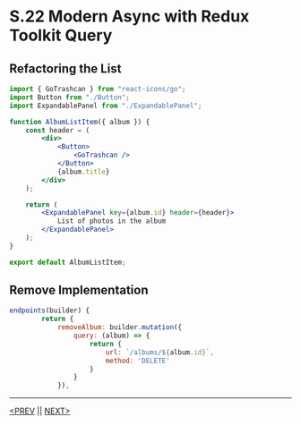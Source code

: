 # S.22 Modern Async with Redux Toolkit Query

## Refactoring the List

```jsx
import { GoTrashcan } from "react-icons/go";
import Button from "./Button";
import ExpandablePanel from "./ExpandablePanel";

function AlbumListItem({ album }) {
	const header = (
		<div>
			<Button>
				<GoTrashcan />
			</Button>
			{album.title}
		</div>
	);

	return (
		<ExpandablePanel key={album.id} header={header}>
			List of photos in the album
		</ExpandablePanel>
	);
}

export default AlbumListItem;
```

## Remove Implementation

```jsx
endpoints(builder) {
        return {
            removeAlbum: builder.mutation({
                query: (album) => {
                    return {
                        url: `/albums/${album.id}`,
                        method: 'DELETE'
                    }
                }
            }),
```

---

[<PREV](./230406.md) || [NEXT>](./230408.md)
